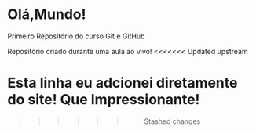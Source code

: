 # Olá,Mundo!
 Primeiro Repositório do curso Git e GitHub

Repositório criado durante uma aula ao vivo!
<<<<<<< Updated upstream

Esta linha eu adcionei diretamente do site! Que Impressionante!
=======
>>>>>>> Stashed changes

